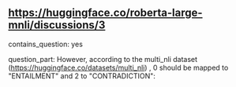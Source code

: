## https://huggingface.co/roberta-large-mnli/discussions/3

contains_question: yes

question_part: However, according to the multi_nli dataset (https://huggingface.co/datasets/multi_nli) , 0 should be mapped to "ENTAILMENT" and 2 to "CONTRADICTION":